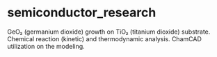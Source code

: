 # semiconductor_research
 GeO₂ (germanium dioxide) growth on TiO₂ (titanium dioxide) substrate. Chemical reaction (kinetic) and thermodynamic analysis. ChamCAD utilization on the modeling.
